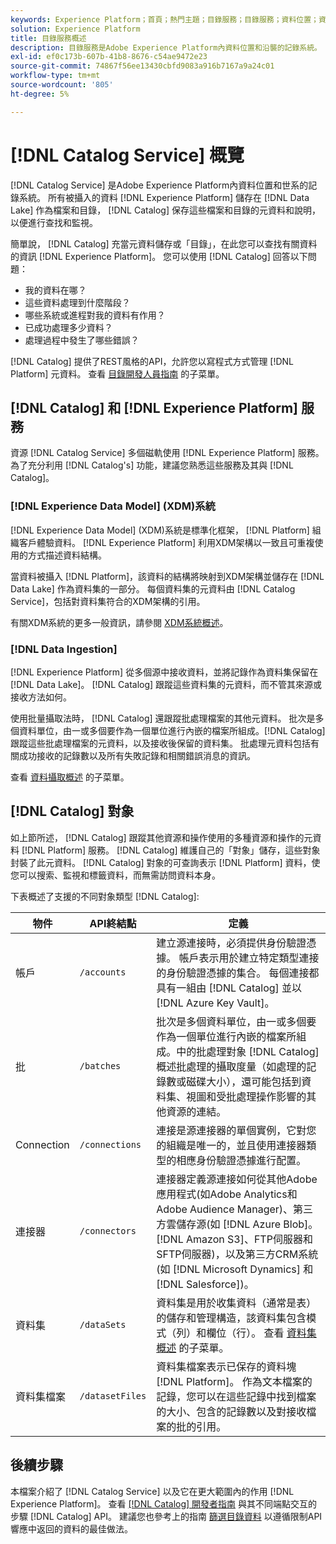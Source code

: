 ```yaml
---
keywords: Experience Platform；首頁；熱門主題；目錄服務；目錄服務；資料位置；資料位置；資料管理；沿襲；沿襲；目錄；啟用資料集
solution: Experience Platform
title: 目錄服務概述
description: 目錄服務是Adobe Experience Platform內資料位置和沿襲的記錄系統。 雖然所有被攝取到Experience Platform中的資料都作為檔案和目錄儲存在資料湖中，但目錄保存這些檔案和目錄的元資料和說明，以便進行查找和監視。
exl-id: ef0c173b-607b-41b8-8676-c54ae9472e23
source-git-commit: 74867f56ee13430cbfd9083a916b7167a9a24c01
workflow-type: tm+mt
source-wordcount: '805'
ht-degree: 5%

---
```


# [!DNL Catalog Service] 概覽

[!DNL Catalog Service] 是Adobe Experience Platform內資料位置和世系的記錄系統。 所有被攝入的資料 [!DNL Experience Platform] 儲存在 [!DNL Data Lake] 作為檔案和目錄， [!DNL Catalog] 保存這些檔案和目錄的元資料和說明，以便進行查找和監視。

簡單說， [!DNL Catalog] 充當元資料儲存或「目錄」，在此您可以查找有關資料的資訊 [!DNL Experience Platform]。 您可以使用 [!DNL Catalog] 回答以下問題：

* 我的資料在哪？
* 這些資料處理到什麼階段？
* 哪些系統或進程對我的資料有作用？
* 已成功處理多少資料？
* 處理過程中發生了哪些錯誤？

[!DNL Catalog] 提供了REST風格的API，允許您以寫程式方式管理 [!DNL Platform] 元資料。 查看 [目錄開發人員指南](api/getting-started.md) 的子菜單。

## [!DNL Catalog] 和 [!DNL Experience Platform] 服務

資源 [!DNL Catalog Service] 多個磁軌使用 [!DNL Experience Platform] 服務。 為了充分利用 [!DNL Catalog's] 功能，建議您熟悉這些服務及其與 [!DNL Catalog]。

### [!DNL Experience Data Model] (XDM)系統

[!DNL Experience Data Model] (XDM)系統是標準化框架， [!DNL Platform] 組織客戶體驗資料。 [!DNL Experience Platform] 利用XDM架構以一致且可重複使用的方式描述資料結構。

當資料被攝入 [!DNL Platform]，該資料的結構將映射到XDM架構並儲存在 [!DNL Data Lake] 作為資料集的一部分。 每個資料集的元資料由 [!DNL Catalog Service]，包括對資料集符合的XDM架構的引用。

有關XDM系統的更多一般資訊，請參閱 [XDM系統概述](../xdm/home.md)。

### [!DNL Data Ingestion]

[!DNL Experience Platform] 從多個源中接收資料，並將記錄作為資料集保留在 [!DNL Data Lake]。 [!DNL Catalog] 跟蹤這些資料集的元資料，而不管其來源或接收方法如何。

使用批量攝取法時， [!DNL Catalog] 還跟蹤批處理檔案的其他元資料。 批次是多個資料單位，由一或多個要作為一個單位進行內嵌的檔案所組成。[!DNL Catalog] 跟蹤這些批處理檔案的元資料，以及接收後保留的資料集。 批處理元資料包括有關成功接收的記錄數以及所有失敗記錄和相關錯誤消息的資訊。

查看 [資料攝取概述](../ingestion/home.md) 的子菜單。

## [!DNL Catalog] 對象

如上節所述， [!DNL Catalog] 跟蹤其他資源和操作使用的多種資源和操作的元資料 [!DNL Platform] 服務。 [!DNL Catalog] 維護自己的「對象」儲存，這些對象封裝了此元資料。 [!DNL Catalog] 對象的可查詢表示 [!DNL Platform] 資料，使您可以搜索、監視和標籤資料，而無需訪問資料本身。

下表概述了支援的不同對象類型 [!DNL Catalog]:

| 物件 | API終結點 | 定義 |
|---|---|---|
| 帳戶 | `/accounts` | 建立源連接時，必須提供身份驗證憑據。 帳戶表示用於建立特定類型連接的身份驗證憑據的集合。 每個連接都具有一組由 [!DNL Catalog] 並以 [!DNL Azure Key Vault]。 |
| 批 | `/batches` | 批次是多個資料單位，由一或多個要作為一個單位進行內嵌的檔案所組成。中的批處理對象 [!DNL Catalog] 概述批處理的攝取度量（如處理的記錄數或磁碟大小），還可能包括到資料集、視圖和受批處理操作影響的其他資源的連結。 |
| Connection | `/connections` | 連接是源連接器的單個實例，它對您的組織是唯一的，並且使用連接器類型的相應身份驗證憑據進行配置。 |
| 連接器 | `/connectors` | 連接器定義源連接如何從其他Adobe應用程式(如Adobe Analytics和Adobe Audience Manager)、第三方雲儲存源(如 [!DNL Azure Blob]。 [!DNL Amazon S3]、FTP伺服器和SFTP伺服器)，以及第三方CRM系統(如 [!DNL Microsoft Dynamics] 和 [!DNL Salesforce])。 |
| 資料集 | `/dataSets` | 資料集是用於收集資料（通常是表）的儲存和管理構造，該資料集包含模式（列）和欄位（行）。 查看 [資料集概述](./datasets/overview.md) 的子菜單。 |
| 資料集檔案 | `/datasetFiles` | 資料集檔案表示已保存的資料塊 [!DNL Platform]。 作為文本檔案的記錄，您可以在這些記錄中找到檔案的大小、包含的記錄數以及對接收檔案的批的引用。 |

## 後續步驟

本檔案介紹了 [!DNL Catalog Service] 以及它在更大範圍內的作用 [!DNL Experience Platform]。 查看 [[!DNL Catalog] 開發者指南](api/getting-started.md) 與其不同端點交互的步驟 [!DNL Catalog] API。 建議您也參考上的指南 [篩選目錄資料](api/filter-data.md) 以遵循限制API響應中返回的資料的最佳做法。
